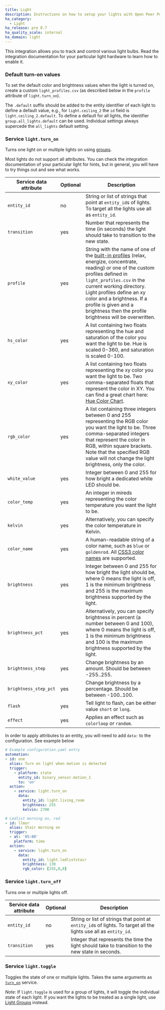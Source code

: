 ```yaml
---
title: Light
description: Instructions on how to setup your lights with Open Peer Power.
ha_category:
  - Light
ha_release: pre 0.7
ha_quality_scale: internal
ha_domain: light
---
```


This integration allows you to track and control various light bulbs. Read the integration documentation for your particular light hardware to learn how to enable it.

### Default turn-on values

To set the default color and brightness values when the light is turned on, create a custom `light_profiles.csv` (as described below in the `profile` attribute of `light.turn_on`).

The `.default` suffix should be added to the entity identifier of each light to define a default value, e.g., for `light.ceiling_2` the `id` field is `light.ceiling_2.default`. To define a default for all lights, the identifier `group.all_lights.default` can be used. Individual settings always supercede the `all_lights` default setting.

### Service `light.turn_on`

Turns one light on or multiple lights on using [groups]({{site_root}}/integrations/group/).

Most lights do not support all attributes. You can check the integration documentation of your particular light for hints, but in general, you will have to try things out and see what works.

| Service data attribute | Optional | Description |
| ---------------------- | -------- | ----------- |
| `entity_id` | no | String or list of strings that point at `entity_id`s of lights. To target all the lights use all as `entity_id`.
| `transition` | yes | Number that represents the time (in seconds) the light should take to transition to the new state.
| `profile` | yes | String with the name of one of the [built-in profiles](https://github.com/home-assistant/home-assistant/blob/master/homeassistant/components/light/light_profiles.csv) (relax, energize, concentrate, reading) or one of the custom profiles defined in `light_profiles.csv` in the current working directory.  Light profiles define an xy color and a brightness. If a profile is given and a brightness then the profile brightness will be overwritten.
| `hs_color` | yes | A list containing two floats representing the hue and saturation of the color you want the light to be. Hue is scaled 0-360, and saturation is scaled 0-100.
| `xy_color` | yes | A list containing two floats representing the xy color you want the light to be. Two comma-separated floats that represent the color in XY. You can find a great chart here: [Hue Color Chart](https://developers.meethue.com/documentation/core-concepts#color_gets_more_complicated).
| `rgb_color` | yes | A list containing three integers between 0 and 255 representing the RGB color you want the light to be. Three comma-separated integers that represent the color in RGB, within square brackets. Note that the specified RGB value will not change the light brightness, only the color.
| `white_value` | yes | Integer between 0 and 255 for how bright a dedicated white LED should be.
| `color_temp` | yes | An integer in mireds representing the color temperature you want the light to be.
| `kelvin` | yes | Alternatively, you can specify the color temperature in Kelvin.
| `color_name` | yes | A human-readable string of a color name, such as `blue` or `goldenrod`. All [CSS3 color names](https://www.w3.org/TR/css-color-3/#svg-color) are supported.
| `brightness` | yes | Integer between 0 and 255 for how bright the light should be, where 0 means the light is off, 1 is the minimum brightness and 255 is the maximum brightness supported by the light.
| `brightness_pct`| yes | Alternatively, you can specify brightness in percent (a number between 0 and 100), where 0 means the light is off, 1 is the minimum brightness and 100 is the maximum brightness supported by the light.
| `brightness_step` | yes | Change brightness by an amount. Should be between -255..255.
| `brightness_step_pct` | yes | Change brightness by a percentage. Should be between -100..100.
| `flash` | yes | Tell light to flash, can be either value `short` or `long`.
| `effect`| yes | Applies an effect such as `colorloop` or `random`.

<div class='note'>

In order to apply attributes to an entity, you will need to add `data:` to the configuration. See example below

</div>

```yaml
# Example configuration.yaml entry
automation:
- id: one
  alias: Turn on light when motion is detected
  trigger:
    - platform: state
      entity_id: binary_sensor.motion_1
      to: 'on'
  action:
    - service: light.turn_on
      data:
        entity_id: light.living_room
        brightness: 255
        kelvin: 2700
```
```yaml
# Ledlist morning on, red
- id: llmor
  alias: Stair morning on
  trigger:
  - at: '05:00'
    platform: time
  action:
    - service: light.turn_on
      data:
        entity_id: light.ledliststair
        brightness: 130
        rgb_color: [255,0,0]
```

### Service `light.turn_off`

Turns one or multiple lights off.

| Service data attribute | Optional | Description |
| ---------------------- | -------- | ----------- |
| `entity_id` | no | String or list of strings that point at `entity_id`s of lights. To target all the lights use all as `entity_id`.
| `transition` | yes | Integer that represents the time the light should take to transition to the new state in seconds.

### Service `light.toggle`

Toggles the state of one or multiple lights. Takes the same arguments as [`turn_on`](#service-lightturn_on) service.

*Note*: If `light.toggle` is used for a group of lights, it will toggle the individual state of each light. If you want the lights to be treated as a single light, use [Light Groups](/integrations/light.group/) instead.
